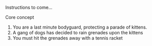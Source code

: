 Instructions to come...

Core concept
1) You are a last minute bodyguard, protecting a parade of kittens.
2) A gang of dogs has decided to rain grenades upon the kittens
3) You must hit the grenades away with a tennis racket